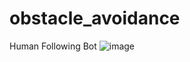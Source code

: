 # obstacle_avoidance
Human Following Bot
![image](https://github.com/stardust-GS/obstacle_avoidance/assets/89726761/f0db7d0d-bf45-4b8c-bc21-0fe5c0aa226f)
